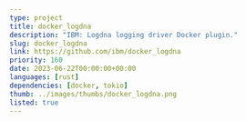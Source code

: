 ```yaml
---
type: project
title: docker_logdna
description: "IBM: Logdna logging driver Docker plugin."
slug: docker_logdna
link: https://github.com/ibm/docker_logdna
priority: 160
date: 2023-06-22T00:00:00+00:00
languages: [rust]
dependencies: [docker, tokio]
thumb: ../images/thumbs/docker_logdna.png
listed: true
---
```


